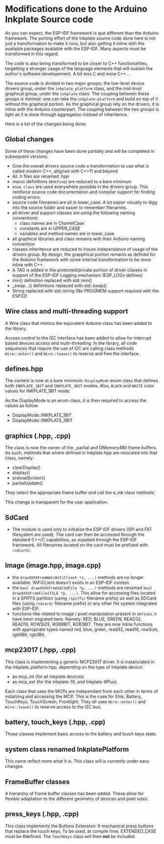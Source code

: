 # Modifications done to the Arduino Inkplate Source code

As you can expect, the ESP-IDF framework is quit different than the Arduino framework. The porting effort of the Inkplate source code done here is not just a transformation to make it runs, but also getting it inline with the available packages available with the ESP-IDF. Many aspects must be transformed in this regard. 

The code is also being transformed to be closer to C++ functionalities, targetting a stronger usage of the language elements that will sustain the author's software developement. A bit less C and more C++...

The source code is divided in two major groups: the low-level device drivers group, under the `inkplate_platform` class, and the *mid-level* graphical group, under the `inkplate` class. The coupling between these groups is minimal: one can take the `inkplate-platform` and build on top of it without the graphical portion. As the graphical group rely on the drivers, it is inline with the Arduino counterpart. The coupling between the two groups is light as it is done through aggregation instead of inheritence.

Here is a list of the changes being done:

## Global changes

Some of these changes have been done partially and will be completed in subsequent versions.

- Give the overall drivers source code a transformation to use what is called *modern C++*, alligned with C++11 and beyond
- All .h files are renamed .hpp
- macro definitions (`#define`) are reduced to a bare minimum
- `enum class` are used everywhere possible in the drivers group. This reinforce source code documentation and compiler support for finding coding errors. 
- source code filenames are all in lower_case. A lot easier visually to digg into the source folder and easier to remember filenames.
- all driver and support classes are using the following naming conventions:
  - class names are in ChamelCase
  - constants are in UPPER_CASE
  - variables and method names are in lower_case
- all graphical libraries and class remains with their Arduino naming convention
- classes inheritence are reduced to insure independance of usage of the drivers group. By design, the grapphical portion remains as defined for the Arduino framework with some internal transformation to be more inline with C++.
- A TAG is added in the protected/private portion of driver classes in support of the ESP-IDF Logging mechanism (ESP_LOGx defines)
- min() definition replaced with std::min()
- _swap...() definitions replaced with std::swap()
- String replaced with std::string (No PROGMEM support required with the ESP32)

## Wire class and multi-threading support

A Wire class that mimics the equivalent Arduino class has been added to the library.

Access control to the I2C interface has been added to allow for interrupt based devices access and multi-threading. In the library, all code sequences that require the use of I2C are calling class methods `Wire::enter()` and `Wire::leave()` to reserve and free the interface.

## defines.hpp

The content is now at a bare minimum: `DisplayMode` enum class that defines both `INKPLATE_1BIT` and `INKPLATE_3BIT` modes. Also, `BLACK` and `WHITE` color values for INKPLATE_1BIT mode.

As the DisplayMode is an enum class, it is then required to access the values as follow:

- DisplayMode::INKPLATE_1BIT
- DisplayMode::INKPLATE_3BIT
  
## graphics (.hpp, .cpp)

The class is now the owner of the _partial and DMemory4Bit frame buffers. As such, methods that where defined in Inkplate.hpp are relocated into that class, namely:

- clearDisplay()
- display()
- preloadScreen()
- partialUpdate()

They select the appropriate frame buffer and call the e_ink class methods.

This change is transparent for the user application.
  
## SdCard

- The module is used only to initialize the ESP-IDF drivers (SPI and FAT filesystem are used). The card can then be accessed through the standard C++/C capabilities, as supplied through the ESP-IDF framework. All filenames located on the card must be prefixed with `/sdcard/`.
  
## Image (image.hpp, image.cpp)

- the `drawXXXXFromWeb(WiFiClient *s, ...)` methods are no longer available. WiFiCLient doesn't exists in an ESP-IDF context.
- the `bool drawXXXXFromSd(SdFile *p, ...)` methods are renamed `bool drawXXXXFromFile(FILE *p, ...)`. This allow for accessing files located in a SPIFFS partition (using `/spiffs/` filename prefix) as well as SDCard files (using `/sdcard/` filename prefix) or any other file system integrated with ESP-IDF.
- functions-like related to image / pixel manipulation present in `defines.h` have been migrated here. Namely: RED, BLUE, GREEN, READ32, READ16, ROWSIZE, RGB8BIT, RGB3BIT. They are now inline functions with appropriate types named red, blue, green, read32, read16, rowSize, rgb8Bit, rgb3Bit.
  
## mcp23017 (.hpp, .cpp)

This class is implementing a generic MCP23017 driver. It is instanciated in the inkplate_platform.hpp, depending on the type of Inkplate device:

- as mcp_int (for all Inkplate devices) 
- as mcp_ext (for the Inkplate-10, and Inkplate-6Plus).

Each class that uses the MCPs are independant from each other in terms of initialzing and accessing the MCP. This is the case for EInk, Battery, TouchKeys, TouchScreen, Frontlight. They all uses `Wire::enter()` and `Wire::leave()` to reserve access to the I2C bus.

## battery, touch_keys (.hpp, .cpp)

Those classes implement basic access to the battery and touch keys state.

## system class renamed InkplatePlatform

This name reflect more what it is. This class will is currently under eavy changes.

## FrameBuffer classes

A hierarchy of frame buffer classes has been added. These allow for flexible adaptation to the different geometry of devices and pixel sizes.

## press_keys (.hpp, .cpp)

This class implements the Buttons Extension: 6 mechanical press buttons that replace the touch keys. To be used, at compile time, EXTENDED_CASE must be #defined. The `TouchKeys` class will then **not** be included.  